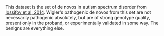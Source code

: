 This dataset is the set of de novos in autism spectrum disorder from [Iossifov et al, 2014](https://www.nature.com/nature/journal/v515/n7526/full/nature13908.html).
Wigler's pathogenic de novos from this set are not necessarily pathogenic absolutely, but are of strong genotype quality, present only in the proband, or experimentally validated in some way.
The benigns are everything else.

